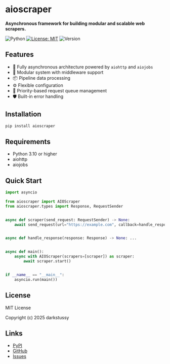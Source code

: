 # aioscraper

**Asynchronous framework for building modular and scalable web scrapers.**

![Python](https://img.shields.io/badge/python-3.10%2B-blue)
[![License: MIT](https://img.shields.io/badge/License-MIT-yellow.svg)](https://opensource.org/licenses/MIT)
![Version](https://img.shields.io/github/v/tag/darkstussy/aioscraper?label=version)

## Features

- 🚀 Fully asynchronous architecture powered by `aiohttp` and `aiojobs`
- 🔧 Modular system with middleware support
- 📦 Pipeline data processing
- ⚙️ Flexible configuration
- 🔄 Priority-based request queue management
- 🛡️ Built-in error handling

## Installation

```bash
pip install aioscraper
```

## Requirements

- Python 3.10 or higher
- aiohttp
- aiojobs

## Quick Start

```python
import asyncio

from aioscraper import AIOScraper
from aioscraper.types import Response, RequestSender


async def scraper(send_request: RequestSender) -> None:
    await send_request(url="https://example.com", callback=handle_response)


async def handle_response(response: Response) -> None: ...


async def main():
    async with AIOScraper(scrapers=[scraper]) as scraper:
        await scraper.start()


if __name__ == "__main__":
    asyncio.run(main())

```

## License

MIT License

Copyright (c) 2025 darkstussy

## Links

- [PyPI](https://pypi.org/project/aioscraper)
- [GitHub](https://github.com/darkstussy/aioscraper)
- [Issues](https://github.com/darkstussy/aioscraper/issues)
